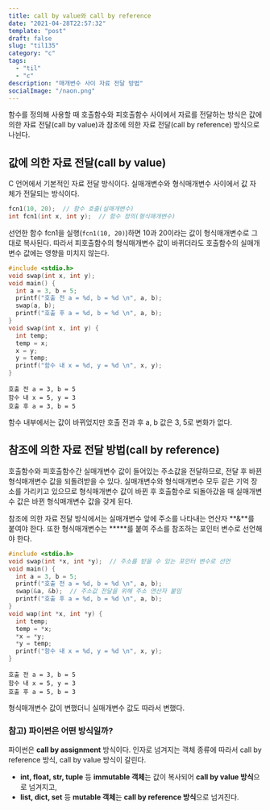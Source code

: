 ```yaml
---
title: call by value와 call by reference
date: "2021-04-28T22:57:32"
template: "post"
draft: false
slug: "til135"
category: "c"
tags:
  - "til"
  - "c"
description: "매개변수 사이 자료 전달 방법"
socialImage: "/naon.png"
---
```


함수를 정의해 사용할 때 호출함수와 피호출함수 사이에서 자료를 전달하는 방식은 값에 의한 자료 전달(call by value)과 참조에 의한 자료 전달(call by reference) 방식으로 나뉜다.

## 값에 의한 자료 전달(call by value)
C 언어에서 기본적인 자료 전달 방식이다. 실매개변수와 형식매개변수 사이에서 값 자체가 전달되는 방식이다.

```c
fcn1(10, 20);  // 함수 호출(실매개변수)
int fcn1(int x, int y);  // 함수 정의(형식매개변수)
```

선언한 함수 fcn1을 실행(`fcn1(10, 20)`)하면 10과 20이라는 값이 형식매개변수로 그대로 복사된다. 따라서 피호출함수의 형식매개변수 값이 바뀌더라도 호출함수의 실매개변수 값에는 영향을 미치지 않는다.

```c
#include <stdio.h>
void swap(int x, int y);
void main() {
  int a = 3, b = 5;
  printf("호출 전 a = %d, b = %d \n", a, b);
  swap(a, b);
  printf("호출 후 a = %d, b = %d \n", a, b);
}
void swap(int x, int y) {
  int temp;
  temp = x;
  x = y;
  y = temp;
  printf("함수 내 x = %d, y = %d \n", x, y);
}
```
```
호출 전 a = 3, b = 5
함수 내 x = 5, y = 3
호출 후 a = 3, b = 5
```

함수 내부에서는 값이 바뀌었지만 호출 전과 후 a, b 값은 3, 5로 변화가 없다.

## 참조에 의한 자료 전달 방법(call by reference)
호출함수와 피호출함수간 실매개변수 값이 들어있는 주소값을 전달하므로, 전달 후 바뀐 형식매개변수 값을 되돌려받을 수 있다. 실매개변수와 형식매개변수 모두 같은 기억 장소를 가리키고 있으므로 형식매개변수 값이 바뀐 후 호출함수로 되돌아갔을 때 실매개변수 값은 바뀐 형식매개변수 값을 갖게 된다.

참조에 의한 자료 전달 방식에서는 실매개변수 앞에 주소를 나타내는 연산자 **&**를 붙여야 한다. 또한 형식매개변수는 **\***를 붙여 주소를 참조하는 포인터 변수로 선언해야 한다.

```c
#include <stdio.h>
void swap(int *x, int *y);  // 주소를 받을 수 있는 포인터 변수로 선언
void main() {
  int a = 3, b = 5;
  printf("호출 전 a = %d, b = %d \n", a, b);
  swap(&a, &b);  // 주소값 전달을 위해 주소 연산자 붙임
  printf("호출 후 a = %d, b = %d \n", a, b);
}
void wap(int *x, int *y) {
  int temp;
  temp = *x;
  *x = *y;
  *y = temp;
  printf("함수 내 x = %d, y = %d \n", x, y);
}
```
```
호출 전 a = 3, b = 5
함수 내 x = 5, y = 3
호출 후 a = 5, b = 3
```

형식매개변수 값이 변했더니 실매개변수 값도 따라서 변했다.

### 참고) 파이썬은 어떤 방식일까?
파이썬은 **call by assignment** 방식이다. 인자로 넘겨지는 객체 종류에 따라서 call by reference 방식, call by value 방식이 갈린다.

- **int, float, str, tuple** 등 **immutable 객체**는 값이 복사되어 **call by value 방식**으로 넘겨지고,
- **list, dict, set** 등 **mutable 객체**는 **call by reference 방식**으로 넘겨진다. 